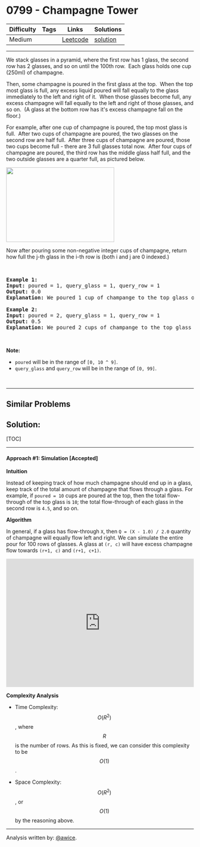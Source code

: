 # 0799 - Champagne Tower

Difficulty  | Tags | Links | Solutions
----------- | ---- | ----- | -----
Medium |  | [Leetcode](https://leetcode.com/problems/champagne-tower) | [solution](https://leetcode.com/problems/champagne-tower/solution/)


-----------

<p>We stack glasses in a pyramid, where the first row has 1 glass, the second row has 2 glasses, and so on until the 100th row.&nbsp; Each glass holds one cup (250ml) of champagne.</p>

<p>Then, some champagne is poured in the first glass at the top.&nbsp; When the top most glass is full, any excess liquid poured will fall equally to the glass immediately to the left and right of it.&nbsp; When those glasses become full, any excess champagne will fall equally to the left and right of those glasses, and so on.&nbsp; (A glass at the bottom row has it&#39;s excess champagne fall on the floor.)</p>

<p>For example, after one cup of champagne is poured, the top most glass is full.&nbsp; After two cups of champagne are poured, the two glasses on the second row are half full.&nbsp; After three cups of champagne are poured, those two cups become full - there are 3 full glasses total now.&nbsp; After four cups of champagne are poured, the third row has the middle glass half full, and the two outside glasses are a quarter full, as pictured below.</p>

<p><img alt="" src="https://s3-lc-upload.s3.amazonaws.com/uploads/2018/03/09/tower.png" style="height:200px; width:290px" /></p>

<p>Now after pouring some non-negative integer cups of champagne, return how full the j-th glass in the i-th row is (both i and j are 0 indexed.)</p>

<p>&nbsp;</p>

<pre>
<strong>Example 1:</strong>
<strong>Input:</strong> poured = 1, query_glass = 1, query_row = 1
<strong>Output:</strong> 0.0
<strong>Explanation:</strong> We poured 1 cup of champange to the top glass of the tower (which is indexed as (0, 0)). There will be no excess liquid so all the glasses under the top glass will remain empty.

<strong>Example 2:</strong>
<strong>Input:</strong> poured = 2, query_glass = 1, query_row = 1
<strong>Output:</strong> 0.5
<strong>Explanation:</strong> We poured 2 cups of champange to the top glass of the tower (which is indexed as (0, 0)). There is one cup of excess liquid. The glass indexed as (1, 0) and the glass indexed as (1, 1) will share the excess liquid equally, and each will get half cup of champange.
</pre>

<p>&nbsp;</p>

<p><strong>Note:</strong></p>

<ul>
	<li><code>poured</code>&nbsp;will&nbsp;be&nbsp;in the range of <code>[0, 10 ^ 9]</code>.</li>
	<li><code>query_glass</code> and <code>query_row</code> will be in the range of <code>[0, 99]</code>.</li>
</ul>

<p>&nbsp;</p>


-----------


## Similar Problems




## Solution:

[TOC]

---
#### Approach #1: Simulation [Accepted]

**Intuition**

Instead of keeping track of how much champagne should end up in a glass, keep track of the total amount of champagne that flows through a glass.  For example, if `poured = 10` cups are poured at the top, then the total flow-through of the top glass is `10`; the total flow-through of each glass in the second row is `4.5`, and so on.

**Algorithm**

In general, if a glass has flow-through `X`, then `Q = (X - 1.0) / 2.0` quantity of champagne will equally flow left and right.  We can simulate the entire pour for 100 rows of glasses.  A glass at `(r, c)` will have excess champagne flow towards `(r+1, c)` and `(r+1, c+1)`.

<iframe src="https://leetcode.com/playground/GbytuGmq/shared" frameBorder="0" width="100%" height="344" name="GbytuGmq"></iframe>

**Complexity Analysis**

* Time Complexity:  $$O(R^2)$$, where $$R$$ is the number of rows.  As this is fixed, we can consider this complexity to be $$O(1)$$.

* Space Complexity: $$O(R^2)$$, or $$O(1)$$ by the reasoning above.

---

Analysis written by: [@awice](https://leetcode.com/awice).
